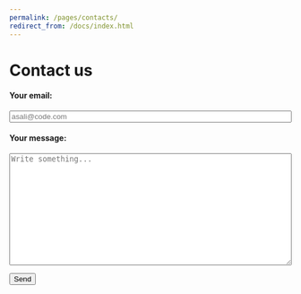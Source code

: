```yaml
---
permalink: /pages/contacts/
redirect_from: /docs/index.html
---
```


<!--<div class="col-md-6 text-center">
  <h2>Social media/E-mail</h2>
  <p>Feel free to contact us with social media:
  <br>
      <a class="btn btn-primary" href="https://twitter.com/ASALIcode" role="button"><i class="fa fa-twitter" aria-hidden="true"></i></a>
      <a class="btn btn-primary" href="https://www.facebook.com/ASALIcode/" role="button"><i class="fa fa-facebook" aria-hidden="true"></i></a>
      <a class="btn btn-primary" href="https://www.linkedin.com/company/asalicode" role="button"><i class="fa fa-linkedin" aria-hidden="true"></i></a>
  <br>
  or send an e-mail to<a href="mailto:ste.rebu@outlook.it">ste.rebu@outlook.it</a>
  </p>
</div>-->
# **Contact us**

<div class="col-md-8 text-center">
  <form action="https://formspree.io/f/mdopzvpj" method="POST">
    <h4>Your email:</h4>
    <p>
      <input type="text" style="width:100%" placeholder="asali@code.com" name="_replyto">
    </p>
    <h4>Your message:</h4>
    <p>
      <textarea placeholder="Write something..." style="height:200px; width:100%" name="message"></textarea>
    </p>
    <button class="btn btn-primary btn-lg" type="submit">Send</button>
  </form>
</div>